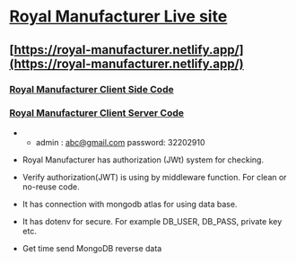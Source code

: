 # [Royal Manufacturer Live site](https://royal-manufacturer.netlify.app/)
## [https://royal-manufacturer.netlify.app/](https://royal-manufacturer.netlify.app/)
### [Royal Manufacturer Client Side Code](https://github.com/amirulislamhridoy/Royal_Manufacturer_Client.git)
### [Royal Manufacturer Client Server Code](https://github.com/amirulislamhridoy/Royal-Manufacturer-Server.git)

* 
    * admin : abc@gmail.com password: 32202910

* Royal Manufacturer  has authorization (JWt) system for checking.
* Verify authorization(JWT) is using by middleware function. For clean or no-reuse code.
* It has connection with mongodb atlas for using data base.
* It has dotenv for secure. For example DB_USER, DB_PASS, private key etc.
* Get time send MongoDB reverse data